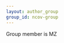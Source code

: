 ```yaml
---
layout: author_group
group_id: ncov-group
---
```


<!-- Different members of CMMID are currently working or have worked on Covid-19. -->

Group member is MZ
